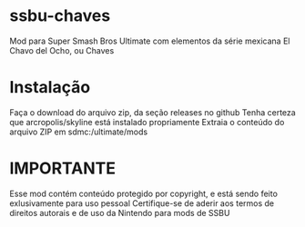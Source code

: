 # ssbu-chaves
Mod para Super Smash Bros Ultimate com elementos da série mexicana El Chavo del Ocho, ou Chaves

# Instalação
  Faça o download do arquivo zip, da seção releases no github
  Tenha certeza que arcropolis/skyline está instalado propriamente
  Extraia o conteúdo do arquivo ZIP em sdmc:/ultimate/mods

# IMPORTANTE
  Esse mod contém conteúdo protegido por copyright, e está sendo feito exlusivamente para uso pessoal
  Certifique-se de aderir aos termos de direitos autorais e de uso da Nintendo para mods de SSBU
